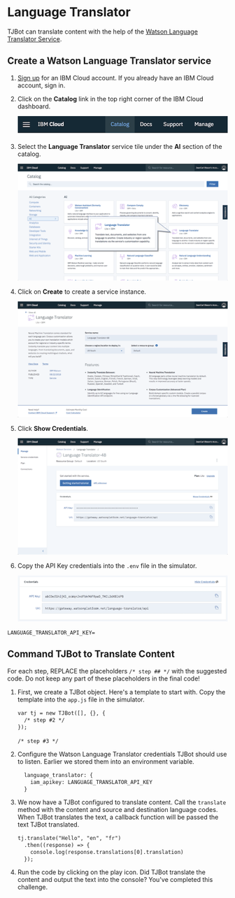 # Language Translator

TJBot can translate content with the help of the [Watson Language Translator Service](https://ibm.biz/catalog-language-translator).

## Create a Watson Language Translator service

1. [Sign up](https://ibm.biz/tjbot-challenge-signup) for an IBM Cloud account. If you already have an IBM Cloud account, sign in.

2. Click on the __Catalog__ link in the top right corner of the IBM Cloud dashboard.

	![](assets/catalog.png)

3. Select the __Language Translator__ service tile under the __AI__ section of the catalog.

	![](assets/catalog-lt.png)
	
4. Click on __Create__ to create a service instance.

	![](assets/create-lt.png)	

5. Click __Show Credentials__.

	![](assets/servicecredentials-lt.png)
	
6. Copy the API Key credentials into the `.env` file in the simulator.

	![](assets/credentials-lt.png)
	
```
LANGUAGE_TRANSLATOR_API_KEY=
```

## Command TJBot to Translate Content

For each step, REPLACE the placeholders `/* step ## */` with the suggested code. Do not keep any part of these placeholders in the final code! 

1. First, we create a TJBot object. Here's a template to start with. Copy the template into the `app.js` file in the simulator. 

	```
	var tj = new TJBot([], {}, {
	  /* step #2 */
	});
	
	/* step #3 */
	```
		
2. Configure the Watson Language Translator credentials TJBot should use to listen. Earlier we stored them into an environment variable. 

	```
	  language_translator: {
	    iam_apikey: LANGUAGE_TRANSLATOR_API_KEY
	  }
	```
	
3. We now have a TJBot configured to translate content. Call the `translate` method with the content and source and destination language codes. When TJBot translates the text, a callback function will be passed the text TJBot translated. 

	```
	tj.translate("Hello", "en", "fr")
	  .then((response) => {
	  	console.log(response.translations[0].translation)
	  });
	```
	
4. Run the code by clicking on the play icon. Did TJBot translate the content and output the text into the console? You've completed this challenge.